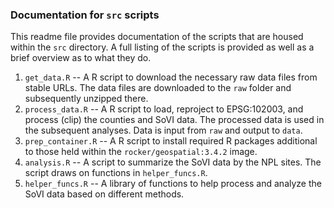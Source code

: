 ### Documentation for `src` scripts

This readme file provides documentation of the scripts that are housed within the `src` directory. A full listing of the scripts is provided as well as a  brief overview as to what they do.

1. `get_data.R` -- A R script to download the necessary raw data files from stable URLs. The data files are downloaded to the `raw` folder and subsequently unzipped there.
2. `process_data.R` -- A R script to load, reproject to EPSG:102003, and process (clip) the counties and SoVI data. The processed data is used in the subsequent analyses. Data is input from `raw` and output to `data`.
3. `prep_container.R` -- A R script to install required R packages additional to those held within the `rocker/geospatial:3.4.2` image.
4. `analysis.R` -- A script to summarize the SoVI data by the NPL sites. The script draws on functions in `helper_funcs.R`.
5. `helper_funcs.R` -- A library of functions to help process and analyze the SoVI data based on different methods.
